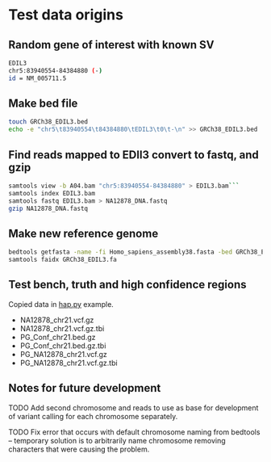# Test data origins 

## Random gene of interest with known SV

```bash
EDIL3
chr5:83940554-84384880 (-)
id = NM_005711.5
```

## Make bed file

``` bash
touch GRCh38_EDIL3.bed
echo -e "chr5\t83940554\t84384880\tEDIL3\t0\t-\n" >> GRCh38_EDIL3.bed
```

## Find reads mapped to EDIl3 convert to fastq, and gzip

```bash
samtools view -b A04.bam "chr5:83940554-84384880" > EDIL3.bam```
samtools index EDIL3.bam 
samtools fastq EDIL3.bam > NA12878_DNA.fastq
gzip NA12878_DNA.fastq
```

## Make new reference genome

``` bash
bedtools getfasta -name -fi Homo_sapiens_assembly38.fasta -bed GRCh38_EDIL3.bed > GRCh38_EDIL3.fa
samtools faidx GRCh38_EDIL3.fa
```

## Test bench, truth and high confidence regions

Copied data in [hap.py](https://github.com/Illumina/hap.py#happy) example.
 
- NA12878_chr21.vcf.gz
- NA12878_chr21.vcf.gz.tbi
- PG_Conf_chr21.bed.gz
- PG_Conf_chr21.bed.gz.tbi
- PG_NA12878_chr21.vcf.gz
- PG_NA12878_chr21.vcf.gz.tbi 

## Notes for future development
TODO Add second chromosome and reads to use as base for development of variant calling for each chromosome separately.

TODO Fix error that occurs with default chromosome naming from bedtools – temporary solution is to arbitrarily name chromosome removing characters that were causing the problem.

